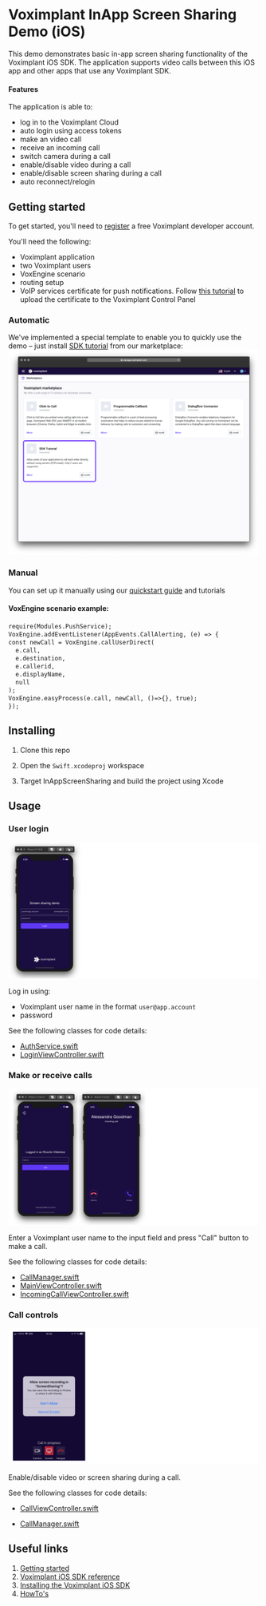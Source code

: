 # Voximplant InApp Screen Sharing Demo (iOS)

This demo demonstrates basic in-app screen sharing functionality of the Voximplant iOS SDK. The application supports video calls between this iOS app and other apps that use any Voximplant SDK.

#### Features
The application is able to:
- log in to the Voximplant Cloud
- auto login using access tokens
- make an video call
- receive an incoming call
- switch camera during a call
- enable/disable video during a call
- enable/disable screen sharing during a call
- auto reconnect/relogin


## Getting started

To get started, you'll need to [register](https://voximplant.com) a free Voximplant developer account.

You'll need the following:
- Voximplant application
- two Voximplant users
- VoxEngine scenario
- routing setup
- VoIP services certificate for push notifications. Follow [this tutorial](https://voximplant.com/docs/references/iossdk/push-notifications-for-ios) to upload the certificate to the Voximplant Control Panel

### Automatic
We've implemented a special template to enable you to quickly use the demo – just 
install [SDK tutorial](https://manage.voximplant.com/marketplace/sdk_tutorial) from our marketplace:
![marketplace](Screenshots/market.png)

### Manual

You can set up it manually using our [quickstart guide](https://voximplant.com/docs/references/articles/quickstart) and tutorials

#### VoxEngine scenario example:
  ```
  require(Modules.PushService);
  VoxEngine.addEventListener(AppEvents.CallAlerting, (e) => {
  const newCall = VoxEngine.callUserDirect(
    e.call, 
    e.destination,
    e.callerid,
    e.displayName,
    null
  );
  VoxEngine.easyProcess(e.call, newCall, ()=>{}, true);
  });
  ```

## Installing

1. Clone this repo 

2. Open the `Swift.xcodeproj` workspace

3. Target InAppScreenSharing and build the project using Xcode

## Usage

### User login
![login](Screenshots/login.png)

Log in using:
* Voximplant user name in the format `user@app.account`
* password

See the following classes for code details:
* [AuthService.swift](Services/AuthService.swift)
* [LoginViewController.swift](Stories/LoginViewController.swift)

### Make or receive calls
![call](Screenshots/call.png)

Enter a Voximplant user name to the input field and press "Call" button to make a call.

See the following classes for code details:
- [CallManager.swift](Services/CallManager.swift)
- [MainViewController.swift](Stories/MainViewController.swift)
- [IncomingCallViewController.swift](Stories/IncomingCallViewController.swift)

### Call controls
![inCall](Screenshots/inCall.png)

Enable/disable video or screen sharing during a call.

See the following classes for code details:
- [CallViewController.swift](Stories/CallViewController.swift)
* [CallManager.swift](Services/CallManager.swift)
  

## Useful links
1. [Getting started](https://voximplant.com/docs/introduction)
2. [Voximplant iOS SDK reference](https://voximplant.com/docs/references/iossdk)
3. [Installing the Voximplant iOS SDK](https://voximplant.com/docs/introduction/integration/adding_sdks/installing/ios_sdk)
4. [HowTo's](https://voximplant.com/docs/howtos) 
